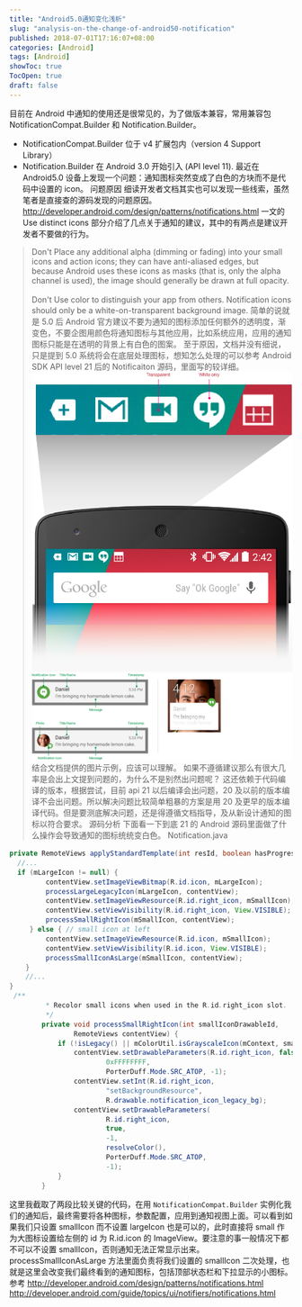 ```yaml
---
title: "Android5.0通知变化浅析"
slug: "analysis-on-the-change-of-android50-notification"
published: 2018-07-01T17:16:07+08:00
categories: [Android]
tags: [Android]
showToc: true
TocOpen: true
draft: false
---
```

目前在 Android 中通知的使用还是很常见的，为了做版本兼容，常用兼容包 NotificationCompat.Builder 和 Notification.Builder。
- NotificationCompat.Builder 位于 v4 扩展包内（version 4 Support Library）
- Notification.Builder 在 Android 3.0 开始引入 (API level 11).
最近在 Android5.0 设备上发现一个问题：通知图标突然变成了白色的方块而不是代码中设置的 icon。
问题原因
细读开发者文档其实也可以发现一些线索，虽然笔者是直接查的源码发现的问题原因。http://developer.android.com/design/patterns/notifications.html 一文的 Use distinct icons 部分介绍了几点关于通知的建议，其中的有两点是建议开发者不要做的行为。
>Don't Place any additional alpha (dimming or fading) into your small icons and action icons; they can have anti-aliased edges, but because Android uses these icons as masks (that is, only the alpha channel is used), the image should generally be drawn at full opacity.<br><br>
>Don't Use color to distinguish your app from others. Notification icons should only be a white-on-transparent background image.
简单的说就是 5.0 后 Android 官方建议不要为通知的图标添加任何额外的透明度，渐变色，不要企图用颜色将通知图标与其他应用，比如系统应用，应用的通知图标只能是在透明的背景上有白色的图案。
至于原因，文档并没有细说，只是提到 5.0 系统将会在底层处理图标，想知怎么处理的可以参考 Android SDK API level 21 后的 Notificaiton 源码，里面写的较详细。
![](https://raw.githubusercontent.com/appdev/gallery/refs/heads/main/img/blog/blog/1646726808019e559e8f7eacfb8d1c656b17d057be.png)
![](https://raw.githubusercontent.com/appdev/gallery/refs/heads/main/img/blog/blog/16467268088273fecae50459b0568fffeb9db9c21b.png)
结合文档提供的图片示例，应该可以理解。
如果不遵循建议那么有很大几率是会出上文提到问题的，为什么不是别然出问题呢？
这还依赖于代码编译的版本，根据尝试，目前 api 21 以后编译会出问题，20 及以前的版本编译不会出问题。所以解决问题比较简单粗暴的方案是用 20 及更早的版本编译代码。但是要测底解决问题，还是得遵循文档指导，及从新设计通知的图标以符合要求。
源码分析
下面看一下到底 21 的 Android 源码里面做了什么操作会导致通知的图标统统变白色。
Notification.java
```java
private RemoteViews applyStandardTemplate(int resId, boolean hasProgress) {
  //...
  if (mLargeIcon != null) {
         contentView.setImageViewBitmap(R.id.icon, mLargeIcon);
         processLargeLegacyIcon(mLargeIcon, contentView);
         contentView.setImageViewResource(R.id.right_icon, mSmallIcon);
         contentView.setViewVisibility(R.id.right_icon, View.VISIBLE);
         processSmallRightIcon(mSmallIcon, contentView);
     } else { // small icon at left
         contentView.setImageViewResource(R.id.icon, mSmallIcon);
         contentView.setViewVisibility(R.id.icon, View.VISIBLE);
         processSmallIconAsLarge(mSmallIcon, contentView);
    }
    //...
}
 /**
         * Recolor small icons when used in the R.id.right_icon slot.
         */
        private void processSmallRightIcon(int smallIconDrawableId,
                RemoteViews contentView) {
            if (!isLegacy() || mColorUtil.isGrayscaleIcon(mContext, smallIconDrawableId)) {
                contentView.setDrawableParameters(R.id.right_icon, false, -1,
                        0xFFFFFFFF,
                        PorterDuff.Mode.SRC_ATOP, -1);
                contentView.setInt(R.id.right_icon,
                        "setBackgroundResource",
                        R.drawable.notification_icon_legacy_bg);
                contentView.setDrawableParameters(
                        R.id.right_icon,
                        true,
                        -1,
                        resolveColor(),
                        PorterDuff.Mode.SRC_ATOP,
                        -1);
            }
        }
```
  这里我截取了两段比较关键的代码，在用 `NotificationCompat.Builder` 实例化我们的通知后，最终需要将各种图标，参数配置，应用到通知视图上面。可以看到如果我们只设置 smallIcon 而不设置 largeIcon 也是可以的，此时直接将 small 作为大图标设置给左侧的 id 为 R.id.icon 的 ImageView。要注意的事一般情况下都不可以不设置 smallIcon，否则通知无法正常显示出来。
processSmallIconAsLarge 方法里面负责将我们设置的 smallIcon 二次处理，也就是这里会改变我们最终看到的通知图标，包括顶部状态栏和下拉显示的小图标。
参考
http://developer.android.com/design/patterns/notifications.html
http://developer.android.com/guide/topics/ui/notifiers/notifications.html